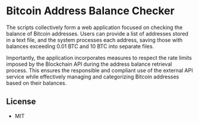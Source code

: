# Bitcoin Address Balance Checker
The scripts collectively form a web application focused on checking the balance of Bitcoin addresses. Users can provide a list of addresses stored in a text file, and the system processes each address, saving those with balances exceeding 0.01 BTC and 10 BTC into separate files. 

Importantly, the application incorporates measures to respect the rate limits imposed by the Blockchain API during the address balance retrieval process. This ensures the responsible and compliant use of the external API service while effectively managing and categorizing Bitcoin addresses based on their balances.


## License

- MIT
